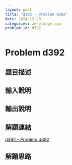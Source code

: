 ```yaml
---
layout: post
title: "d392 - Problem d392"
date: 2024-12-20
categories: zerojudge cpp
problem_id: d392
---
```


# Problem d392

## 題目描述



## 輸入說明



## 輸出說明



## 解題連結

[d392 - Problem d392](https://zerojudge.tw/ShowProblem?problemid=d392)

## 解題思路

